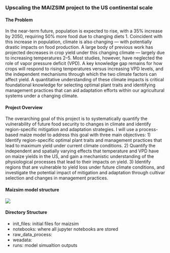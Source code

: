 ### Upscaling the MAIZSIM project to the US continental scale

#### The Problem
In the near-term future, population is expected to rise, with a 35% increase by 2050, requiring 50% more food due to changing diets 1. Coincident with this increase in population, climate is also changing — with potentially drastic impacts on food production. A large body of previous work has projected decreases in crop yield under this changing climate — largely due to increasing temperatures 2–5. Most studies, however, have neglected the role of vapor pressure deficit (VPD). A key knowledge gap remains for how crops will respond to rising temperatures versus increasing VPD levels, and the independent mechanisms through which the two climate factors can affect yield. A quantitative understanding of these climate impacts is critical foundational knowledge for selecting optimal plant traits and identifying management practices that can aid adaptation efforts within our agricultural systems under a changing climate.

#### Project Overview
The overarching goal of this project is to systematically quantify the vulnerability of future food security to changes in climate and identify region-specific mitigation and adaptation strategies. I will use a process-based maize model to address this goal with three main objectives: 1) Identify region-specific optimal plant traits and management practices that lead to maximum yield under current climate conditions. 2) Quantify the independent and spatially varying effects that temperature and VPD have on maize yields in the US, and gain a mechanistic understanding of the physiological processes that lead to their impacts on yield. 3) Identify regions that are vulnerable to yield loss under future climate conditions, and investigate the potential impact of mitigation and adaptation through cultivar selection and changes in management practices.

#### Maizsim model structure
<p align="left">
  <img src="https://github.com/jennhsiao/upscale/blob/master/figs/fig_maizsim.png">
</p>

#### Directory Structure
- init_files: initial files for maizsim
- notebooks: where all jupyter notebooks are stored
- raw_data_process:
- weadata: 
- runs: model simualtion outputs




